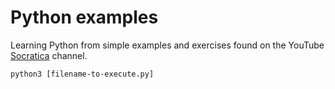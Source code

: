 # Python examples
Learning Python from simple examples and exercises found on the YouTube [Socratica](https://www.youtube.com/channel/UCW6TXMZ5Pq6yL6_k5NZ2e0Q) channel.

```
python3 [filename-to-execute.py]
```
